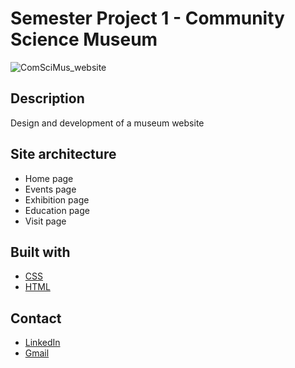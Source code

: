 # Semester Project 1 - Community Science Museum

![ComSciMus_website](https://user-images.githubusercontent.com/77275966/193546593-cbb913e4-3b80-4932-8ead-a117ff52d1c4.PNG)

## Description
Design and development of a museum website

## Site architecture
- Home page
- Events page
- Exhibition page
- Education page
- Visit page

## Built with
- [CSS](https://no.wikipedia.org/wiki/Cascading_Style_Sheets)
- [HTML](https://no.wikipedia.org/wiki/Cascading_Style_Sheets)

## Contact
- [LinkedIn](https://www.linkedin.com/in/pia-sundsby-4a14992/)
- [Gmail](mailto:piasundsby@gmail.com)
